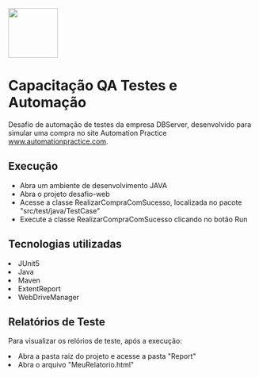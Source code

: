 <img src="https://user-images.githubusercontent.com/38113015/110805359-c4c9de00-825f-11eb-991e-25f4c98e1518.png" width="100"> 

# Capacitação QA Testes e Automação 
Desafio de automação de testes da empresa DBServer, desenvolvido para simular uma compra no site Automation Practice www.automationpractice.com.

## Execução
<ul>
  <li>Abra um ambiente de desenvolvimento JAVA</li>
  <li>Abra o projeto desafio-web</li>
  <li>Acesse a classe RealizarCompraComSucesso, localizada no pacote "src/test/java/TestCase" </li>
  <li>Execute a classe RealizarCompraComSucesso clicando no botão Run</li>
</ul>

## Tecnologias utilizadas
<li>JUnit5</li>
<li>Java</li>
<li>Maven</li>
<li>ExtentReport</li>
<li>WebDriveManager</li>

## Relatórios de Teste
Para visualizar os relórios de teste, após a execução:

<li>Abra a pasta raiz do projeto e acesse a pasta "Report"</li>
<li>Abra o arquivo "MeuRelatorio.html"</li>


